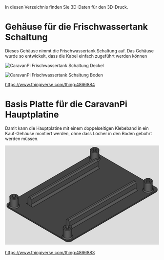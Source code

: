 In diesen Verzeichnis finden Sie 3D-Daten für den 3D-Druck.

# Gehäuse für die Frischwassertank Schaltung

Dieses Gehäuse nimmt die Frischwassertank Schaltung auf. Das Gehäuse wurde so entwickelt, dass die Kabel einfach zugeführt werden können 

![CaravanPi Frischwassertank Schaltung Deckel](https://github.com/spitzlbergerj/CaravanPi/raw/master/images/doku/CaravanPi-Frischwasser-Schaltung-Gehäuseboden.png) 

![CaravanPi Frischwassertank Schaltung Boden](https://github.com/spitzlbergerj/CaravanPi/raw/master/images/doku/CaravanPi-Frischwasser-Schaltung-Gehäusedeckel.png) 

https://www.thingiverse.com/thing:4866884



# Basis Platte für die CaravanPi Hauptplatine 

Damit kann die Hauptplatine mit einem doppelseitigen Klebeband in ein Kauf-Gehäuse montiert werden, ohne dass Löcher in den Boden gebohrt werden müssen. 

![CaravanPi Frischwassertank Schaltung Boden](https://github.com/spitzlbergerj/CaravanPi/raw/master/images/doku/CaravanPi-Hauptplatine-Boden.png) 

https://www.thingiverse.com/thing:4866883
